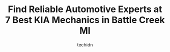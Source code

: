 ---
layout: ampstory
image: https://images.unsplash.com/photo-1592853625511-ad0edcc69c07?ixlib=rb-4.0.3&ixid=MnwxMjA3fDB8MHxwaG90by1wYWdlfHx8fGVufDB8fHx8&auto=format&fit=crop&w=640&h=853&q=80
author: techidn
featured: false
description: Searching for the finest KIA Mechanic in Battle Creek MI, USA? Look no further than the 7 best KIA Mechanic in the area, where youll find a team of highly qualified professionals ready to h
title: Find Reliable Automotive Experts at 7 Best KIA Mechanics in Battle Creek MI
cover:
   title: Find Reliable Automotive Experts at 7 Best KIA Mechanics in Battle Creek MI
   subtitle: Rickpate
   background: https://images.unsplash.com/photo-1592853625511-ad0edcc69c07?ixlib=rb-4.0.3&ixid=MnwxMjA3fDB8MHxwaG90by1wYWdlfHx8fGVufDB8fHx8&auto=format&fit=crop&w=640&h=853&q=80

pages: 
 - layout: thirds
   top: <h1>#1 Firestone Complete Auto Care</h1>
   bottom: "<p>Needed to have a tire looked at took car in at night the day before to be fixed. Call back on car next day at 3 p.m. and still was not even worked on. Their excuse was th</p>"
   background: https://www.knot35.com/toplist/wp-content/uploads/2023/06/best-kia-mechanic-1-in-battle-creek-mi-1685839750.jpeg
   backgroundblur: true
 - layout: thirds
   top: <h1>#2 Rustys Auto Service</h1>
   bottom: "<p>575 Helmer Rd N, Springfield, MI 49037, United States</p>"
   background: https://www.knot35.com/toplist/wp-content/uploads/2023/06/best-kia-mechanic-2-in-battle-creek-mi-1685839750.jpeg
   cta:
      link: https://www.knot35.com/toplist/find-reliable-automotive-experts-at-7-best-kia-mechanics-in-battle-creek-mi/
      text: Find Reliable Automotive Experts at 7 Best KIA Mechanics in Battle Creek MI
 - layout: thirds
   top: <h1>#3 Henkel Auto Group</h1>
   bottom: "<p>425 W Dickman Rd, Battle Creek, MI 49037, United States</p>"
   background: https://www.knot35.com/toplist/wp-content/uploads/2023/06/best-kia-mechanic-3-in-battle-creek-mi-1685839750.jpeg
   cta:
      link: https://www.knot35.com/toplist/find-reliable-automotive-experts-at-7-best-kia-mechanics-in-battle-creek-mi/
      text: Find Reliable Automotive Experts at 7 Best KIA Mechanics in Battle Creek MI
 - layout: thirds
   top: <h1>#4 Bailey Park Auto Service</h1>
   bottom: "<p>1450 Capital Ave NE, Battle Creek, MI 49017, United States</p>"
   background: https://images.unsplash.com/photo-1580610447943-1bfbef5efe07?ixlib=rb-4.0.3&ixid=MnwxMjA3fDB8MHxwaG90by1wYWdlfHx8fGVufDB8fHx8&auto=format&fit=crop&w=640&h=853&q=80
   cta:
      link: https://www.knot35.com/toplist/find-reliable-automotive-experts-at-7-best-kia-mechanics-in-battle-creek-mi/
      text: Find Reliable Automotive Experts at 7 Best KIA Mechanics in Battle Creek MI
 - layout: thirds
   top: <h1>#5 Nicks Auto Repair LLC</h1>
   bottom: "<p>3056 Michigan Ave, Battle Creek, MI 49037, United States</p>"
   background: https://images.unsplash.com/photo-1564951434112-64d74cc2a2d7?ixlib=rb-4.0.3&ixid=MnwxMjA3fDB8MHxwaG90by1wYWdlfHx8fGVufDB8fHx8&auto=format&fit=crop&w=640&h=853&q=80
   cta:
      link: https://www.knot35.com/toplist/find-reliable-automotive-experts-at-7-best-kia-mechanics-in-battle-creek-mi/
      text: Find Reliable Automotive Experts at 7 Best KIA Mechanics in Battle Creek MI
 - layout: thirds
   top: <h1>#6 Tri-State Automotive</h1>
   bottom: "<p>2830 Michigan Ave, Battle Creek, MI 49037, United States</p>"
   background: https://images.unsplash.com/photo-1534312527009-56c7016453e6?ixlib=rb-4.0.3&ixid=MnwxMjA3fDB8MHxwaG90by1wYWdlfHx8fGVufDB8fHx8&auto=format&fit=crop&w=640&h=853&q=80
   cta:
      link: https://www.knot35.com/toplist/find-reliable-automotive-experts-at-7-best-kia-mechanics-in-battle-creek-mi/
      text: Find Reliable Automotive Experts at 7 Best KIA Mechanics in Battle Creek MI
 - layout: thirds
   top: <h1>#7 Keyes Auto Body</h1>
   bottom: "<p>711 E Emmett St, Battle Creek, MI 49014, United States</p>"
   background: https://images.unsplash.com/photo-1533998839656-76f5e4b2bccb?ixlib=rb-4.0.3&ixid=MnwxMjA3fDB8MHxwaG90by1wYWdlfHx8fGVufDB8fHx8&auto=format&fit=crop&w=640&h=853&q=80
   cta:
      link: https://www.knot35.com/toplist/find-reliable-automotive-experts-at-7-best-kia-mechanics-in-battle-creek-mi/
      text: Find Reliable Automotive Experts at 7 Best KIA Mechanics in Battle Creek MI
 - layout: thirds
   middle: Continue reading...
   background: https://images.unsplash.com/photo-1489648022186-8f49310909a0?ixlib=rb-4.0.3&ixid=MnwxMjA3fDB8MHxwaG90by1wYWdlfHx8fGVufDB8fHx8&auto=format&fit=crop&w=640&h=853&q=80
   cta:
      link: https://www.knot35.com/toplist/find-reliable-automotive-experts-at-7-best-kia-mechanics-in-battle-creek-mi/
      text: Find Reliable Automotive Experts at 7 Best KIA Mechanics in Battle Creek MI
      
---